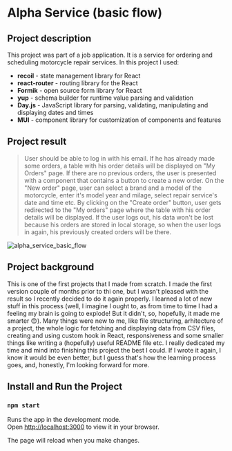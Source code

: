 # Alpha Service (basic flow)

## Project description

This project was part of a job application. It is a service for ordering and scheduling motorcycle repair services. In this project I used:

- **recoil** - state management library for React
- **react-router** - routing library for the React
- **Formik** - open source form library for React
- **yup** - schema builder for runtime value parsing and validation
- **Day.js** - JavaScript library for parsing, validating, manipulating and displaying dates and times
- **MUI** - component library for customization of components and features

## Project result

> User should be able to log in with his email. If he has already made some orders, a table with his order details will be displayed on "My Orders" page. If there are no previous orders, the user is presented with a component that contains a button to create a new order. On the "New order" page, user can select a brand and a model of the motorcycle, enter it's model year and milage, select repair service's date and time etc. By clicking on the "Create order" button, user gets redirected to the "My orders" page where the table with his order details will be displayed. If the user logs out, his data won't be lost because his orders are stored in local storage, so when the user logs in again, his previously created orders will be there.

![alpha_service_basic_flow](https://user-images.githubusercontent.com/99487819/214586126-32fe7195-26eb-4fda-9a86-474143961b85.gif)

## Project background

This is one of the first projects that I made from scratch. I made the first version couple of months prior to thi one, but I wasn't pleased with the result so I recently decided to do it again properly. I learned a lot of new stuff in this process (well, I imagine I ought to, as from time to time I had a feeling my brain is going to explode! But it didn't, so, hopefully, it made me smarter 😊). Many things were new to me, like file structuring, arhitecture of a project, the whole logic for fetching and displaying data from CSV files, creating and using custom hook in React, responsiveness and some smaller things like writing a (hopefully) useful README file etc. I really dedicated my time and mind into finishing this project the best I could. If I wrote it again, I know it would be even better, but I guess that's how the learning process goes, and, honestly, I'm looking forward for more.

## Install and Run the Project

### `npm start`

Runs the app in the development mode.  
Open [http://localhost:3000](http://localhost:3000/) to view it in your browser.

The page will reload when you make changes.

